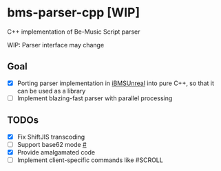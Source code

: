 # bms-parser-cpp [WIP]

C++ implementation of Be-Music Script parser 

WIP: Parser interface may change

## Goal
- [x] Porting parser implementation in [iBMSUnreal](https://github.com/SNURhythm/iBMSUnreal) into pure C++, so that it can be used as a library
- [ ] Implement blazing-fast parser with parallel processing

## TODOs 
- [x] Fix ShiftJIS transcoding 
- [ ] Support base62 mode [#](https://twitter.com/Nekokan_Server/status/1762783932721098858)
- [x] Provide amalgamated code
- [ ] Implement client-specific commands like #SCROLL
